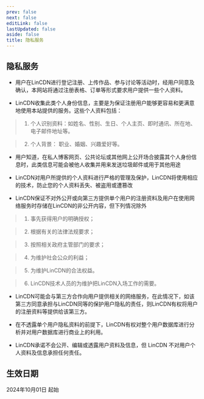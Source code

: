 ```yaml
---
prev: false
next: false
editLink: false
lastUpdated: false
aside: false
title: 隐私服务
---
```


<div class="CustomContact">

## 隐私服务  
* 用户在LinCDN进行登记注册、上传作品、参与讨论等活动时，经用户同意及确认，本网站将通过注册表格、订单等形式要求用户提供一些个人资料。    

* LinCDN收集此类个人身份信息，主要是为保证注册用户能够更容易和更满意地使用本站提供的服务。这些个人资料包括：  
 

 > 1. 个人识别资料：如姓名、性别、生日、个人主页、即时通讯、所在地、电子邮件地址等。    

 > 2. 个人背景： 职业、婚姻、兴趣爱好等。    

* 用户知道，在私人博客网页、公共论坛或其他网上公开场合披露其个人身份信息时，此类信息可能会被他人收集并用来发送垃圾邮件或用于其他用途  

* LinCDN对用户所提供的个人资料进行严格的管理及保护，LinCDN将使用相应的技术，防止您的个人资料丢失、被盗用或遭篡改  

* LinCDN保证不对外公开或向第三方提供单个用户的注册资料及用户在使用网络服务时存储在LinCDN的非公开内容，但下列情况除外  

 > 1. 事先获得用户的明确授权；  
 
 > 2. 根据有关的法律法规要求；  
   
 > 3. 按照相关政府主管部门的要求；

 > 4. 为维护社会公众的利益；  

 > 5. 为维护LinCDN的合法权益。 
 
 > 6. LinCDN技术人员的为维护把LinCDN入场工作的需要。 
 
* LinCDN可能会与第三方合作向用户提供相关的网络服务，在此情况下，如该第三方同意承担与LinCDN同等的保护用户隐私的责任，则LinCDN有权将用户的注册资料等提供给该第三方。 
 
  
* 在不透露单个用户隐私资料的前提下，LinCDN有权对整个用户数据库进行分析并对用户数据库进行商业上的利用。  

* LinCDN承诺不会公开、编辑或透露用户资料及信息，但 LinCDN 不对用户个人资料及信息承担任何责任。

## 生效日期
2024年10月01日 起始
</div>
